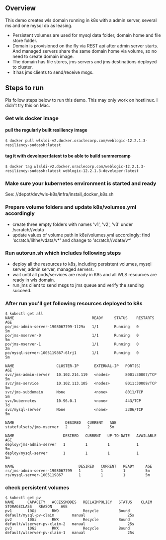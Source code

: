 
## Overview
This demo creates wls domain running in k8s with a admin server, several ms and one mysql db as leasing.

* Persistent volumes are used for mysql data folder, domain home and file store folder.
* Domain is provisioned on the fly via REST api after admin server starts. And managed servers share the same domain home via volume, so no need to create domain image.
* The domain has file stores, jms servers and jms destinations deployed to cluster.
* It has jms clients to send/receive msgs.

## Steps to run
Pls follow steps below to run this demo. This may only work on hostlinux. I didn't try this on Mac.

### Get wls docker image
#### pull the regularly built resiliency image
```
$ docker pull wlsldi-v2.docker.oraclecorp.com/weblogic-12.2.1.3-resiliency-sudossh:latest
```
#### tag it with developer:latest to be able to build summercamp
```
$ docker tag wlsldi-v2.docker.oraclecorp.com/weblogic-12.2.1.3-resiliency-sudossh:latest weblogic-12.2.1.3-developer:latest
```

### Make sure your kubernetes environment is started and ready
See: //depot/dev/wls-k8s/infra/install_docker_k8s.sh

### Prepare volume folders and update k8s/volumes.yml accordingly
* create three empty folders with names 'v1', 'v2', 'v3' under /scratch/<uid>/vdata
* update values of volume path in k8s/volumes.yml accordingly: find 'scratch/lihhe/vdata/v*' and change to 'scratch/<uid>/vdata/v*'
   
### Run autorun.sh which includes following steps
* deploy all the resources to k8s, including persistent volumes, mysql server, admin server, managed servers.
* wait until all pods/services are ready in K8s and all WLS resources are ready in wls domain.
* run jms client to send msgs to jms queue and verify the sending succeed.

### After run you'll get following resources deployed to k8s
```
$ kubectl get all
NAME                                   READY     STATUS    RESTARTS   AGE
po/jms-admin-server-1908067799-1l29x   1/1       Running   0          5m
po/jms-mserver-0                       1/1       Running   0          5m
po/jms-mserver-1                       1/1       Running   0          2m
po/mysql-server-1005119867-6lrj1       1/1       Running   0          5m

NAME                   CLUSTER-IP       EXTERNAL-IP   PORT(S)          AGE
svc/jms-admin-server   10.102.214.119   <nodes>       8001:30007/TCP   5m
svc/jms-service        10.102.113.105   <nodes>       8011:30009/TCP   5m
svc/jms-subdomain      None             <none>        8011/TCP         5m
svc/kubernetes         10.96.0.1        <none>        443/TCP          7d
svc/mysql-server       None             <none>        3306/TCP         5m

NAME                       DESIRED   CURRENT   AGE
statefulsets/jms-mserver   2         2         5m

NAME                      DESIRED   CURRENT   UP-TO-DATE   AVAILABLE   AGE
deploy/jms-admin-server   1         1         1            1           5m
deploy/mysql-server       1         1         1            1           5m

NAME                             DESIRED   CURRENT   READY     AGE
rs/jms-admin-server-1908067799   1         1         1         5m
rs/mysql-server-1005119867       1         1         1         5m
```
### check persistent volumes
```
$ kubectl get pv
NAME      CAPACITY   ACCESSMODES   RECLAIMPOLICY   STATUS    CLAIM                         STORAGECLASS   REASON    AGE
pv1       10Gi       RWO           Recycle         Bound     default/mysql-pv-claim        manual                   25s
pv2       10Gi       RWX           Recycle         Bound     default/wlserver-pv-claim-2   manual                   25s
pv3       10Gi       RWX           Recycle         Bound     default/wlserver-pv-claim-1   manual                   25s
```

